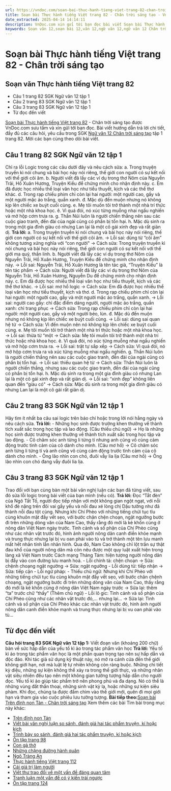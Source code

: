 ```yaml
---
url: https://vndoc.com/soan-bai-thuc-hanh-tieng-viet-trang-82-chan-troi-sang-tao-321363
title: Soạn bài Thực hành tiếng Việt trang 82 - Chân trời sáng tạo - VnDoc.com
date_extracted: 2025-04-14 14:14:11
description: VnDoc.com xin gửi tới bạn đọc bài viết Soạn bài Thực hành tiếng Việt trang 82 - Chân trời sáng tạo. Mời các bạn cùng theo dõi bài viết dưới đây nhé.
keywords: Soạn văn 12,soạn bài 12,văn 12,ngữ văn 12,ngữ văn 12 Chân trời sáng tạo,soạn ngữ văn 12,giải ngữ văn 12,soạn văn 12 Chân trời sáng tạo,soạn văn 12 Chân trời sáng tạo ngắn nhất,soạn văn 12 tập 1 trang 82 Chân trời sáng tạo,Soạn bài Thực hành tiếng Việt trang 82 Chân trời sáng tạo,Soạn bài Thực hành tiếng Việt trang 82,Soạn văn Thực hành tiếng Việt trang 82,Thực hành tiếng Việt trang 82,soạn văn 12 tập 1 trang 82
---
```


# Soạn bài Thực hành tiếng Việt trang 82 - Chân trời sáng tạo
## Soạn văn Thực hành tiếng Việt trang 82
  * Câu 1 trang 82 SGK Ngữ văn 12 tập 1
  * Câu 2 trang 83 SGK Ngữ văn 12 tập 1
  * Câu 3 trang 83 SGK Ngữ văn 12 tập 1
  * Từ đọc đến viết

[Soạn bài Thực hành tiếng Việt trang 82](<https://vndoc.com/soan-bai-thuc-hanh-tieng-viet-trang-82-chan-troi-sang-tao-321363>) \- Chân trời sáng tạo được VnDoc.com sưu tầm và xin gửi tới bạn đọc. Bài viết hướng dẫn trả lời chi tiết, đầy đủ các câu hỏi, yêu cầu trong SGK [Ngữ văn 12 Chân trời sáng tạo](<https://vndoc.com/soan-van-12-chan-troi-sang-tao>) tập 1 trang 82. Mời các bạn cùng theo dõi bài viết.
## Câu 1 trang 82 SGK Ngữ văn 12 tập 1
Chỉ ra lỗi Logic trong các câu dưới đây và nêu cách sửa:
a. Trong truyện truyền kì nói chung và bài học này nói riêng, thế giới con người có sự kết nối với thế giới cõi âm.
b. Người viết đã lấy các ví dụ trong thơ Nôm của Nguyễn Trãi, Hồ Xuân Hương, Truyện Kiều để chứng minh cho nhận định này.
c. Em đã được học nhiều thể loại văn học như tiểu thuyết, kịch và các thể thơ khác.
d. Trong rạp chiếu phim chỉ còn lại hai người: một người cao, gầy và một người mặc áo trắng, quần xanh.
đ. Mặc dù đến muộn nhưng nó không kịp lên chiếc xe buýt cuối cùng.
e. Mẹ tôi muốn tôi trở thành một nhà trí thức hoặc một nhà khoa học.
ê. Vì quá đói, nó xúc từng muỗng nhai ngấu nghiến và mở hộp cơm trưa ra.
g. Thần Núi luôn là người chiến thắng nên sau các cuộc giao tranh, đền đài của ngài cũng có phần bị tổn hại.
h. Mặc dù sinh ra trong một gia đình giàu có nhưng Lan lại là một cô gái xinh đẹp và rất giản dị.
**Trả lời:**
a. Trong truyện truyền kì nói chung và bài học này nói riêng, thế giới con người có sự kết nối với thế giới cõi âm.
→ Lỗi sai: dùng từ “cõi âm” không tương xứng nghĩa với “con người"
→ Cách sửa: Trong truyện truyền kì nói chung và bài học này nói riêng, thế giới con người có sự kết nối với thế giới ma quỷ, thần linh.
b. Người viết đã lấy các ví dụ trong thơ Nôm của Nguyễn Trãi, Hồ Xuân Hương, Truyện Kiều để chứng minh cho nhận định này.
→ Lỗi sai: Nguyễn Trãi, Hồ Xuân Hương là tên tác giả, “Truyện Kiều” là tên tác phẩm
→ Cách sửa: Người viết đã lấy các ví dụ trong thơ Nôm của Nguyễn Trãi, Hồ Xuân Hương, Nguyễn Du để chứng minh cho nhận định này.
c. Em đã được học nhiều thể loại văn học như tiểu thuyết, kịch và các thể thơ khác.
→ Lỗi sai: mơ hồ logic
→ Cách sửa: Em đã được học nhiều thể loại văn học như tiểu thuyết, kịch và thơ.
d. Trong rạp chiếu phim chỉ còn lại hai người: một người cao, gầy và một người mặc áo trắng, quần xanh.
→ Lỗi sai: người cao gầy: chỉ đặc điểm dáng người, người mặc áo trắng, quần xanh: chỉ trang phục
→ Cách sửa: Trong rạp chiếu phim chỉ còn lại hai người: một người cao, gầy và một người béo, lùn.
đ. Mặc dù đến muộn nhưng nó không kịp lên chiếc xe buýt cuối cùng.
→ Lỗi sai: dùng sai quan hệ từ
→ Cách sửa: Vì đến muộn nên nó không kịp lên chiếc xe buýt cuối cùng.
e. Mẹ tôi muốn tôi trở thành một nhà trí thức hoặc một nhà khoa học.
→ Lỗi sai: thừa từ “một
→ Cách sửa: Mẹ tôi muốn tôi trở thành một nhà trí thức hoặc nhà khoa học.
ê. Vì quá đói, nó xúc từng muỗng nhai ngấu nghiến và mở hộp cơm trưa ra.
→ Lỗi sai: trật tự sắp xếp
→ Cách sửa: Vì quá đói, nó mở hộp cơm trưa ra và xúc từng muỗng nhai ngấu nghiến.
g. Thần Núi luôn là người chiến thắng nên sau các cuộc giao tranh, đền đài của ngài cũng có phần bị tổn hại.
→ Lỗi sai: thiếu quan hệ từ
→ Cách sửa: Thần Núi luôn là người chiến thắng, nhưng sau các cuộc giao tranh, đền đài của ngài cũng có phần bị tổn hại.
h. Mặc dù sinh ra trong một gia đình giàu có nhưng Lan lại là một cô gái xinh đẹp và rất giản dị.
→ Lỗi sai: “xinh đẹp" không liên quan đến “giàu có"
→ Cách sửa: Mặc dù sinh ra trong một gia đình giàu có nhưng Lan lại là một cô gái rất giản dị.
## Câu 2 trang 83 SGK Ngữ văn 12 tập 1
Hãy tìm ít nhất ba câu sai logic trên báo chí hoặc trong lời nói hằng ngày và nêu cách sửa.
**Trả lời:**
\- Những học sinh được trường khen thưởng về thành tích xuất sắc trong học tập và lao động.
\(Câu thiếu chủ ngữ\)
→ Họ là những học sinh được trường khen thưởng về thành tích xuất sắc trong học tập và lao động.
\- Cô chăm sóc anh từng li từng tí nhưng anh cũng vô cùng cảm động trước tình cảm của cô dành cho mình.
\(Câu mơ hồ\)
→ Cô chăm sóc anh từng li từng tí và anh cũng vô cùng cảm động trước tình cảm của cô dành cho mình.
\- Ông lão nhìn con chó, đuôi vẫy lia lịa
\(Câu mơ hồ\)
→ Ông lão nhìn con chó đang vẫy đuôi lia lịa.
## Câu 3 trang 83 SGK Ngữ văn 12 tập 1
Trao đổi với bạn cùng bàn một bài văn nghị luận các bạn đã từng viết, sau đó sửa lỗi logic trong bài viết của bạn mình \(nếu có\).
**Trả lời:**
Đọc “Tắt đèn” của Ngô Tất Tố, người đọc tiếp nhận với một không gian ngột ngạt, với nỗi khổ đè nặng trên đôi vai gầy yếu và nỗi đau xé lòng chị Dậu tưởng như đã thành nỗi đau tột cùng. Nhưng khi Chí Phèo với những tiếng chửi tục tĩu cùng khuôn mặt đầy vết sẹo, với bước chân chện choạn, ngật ngưỡng bước đi trên những dòng văn của Nam Cao, thấy rằng đó mới là kẻ khốn cùng ở nông dân Việt Nam ngày trước. Tình cảnh và số phận của Chí Phèo cũng như các nhân vật trước đó, hình ảnh người nông dân canh điền khỏe mạnh và trung thực nhưng lại bị vu oan phải vào tù và trở thành một tên lưu manh mất hết nhân tính lẫn nhân hình. Qua đó, Nam Cao không chỉ lột trần sự thật đau khổ của người nông dân mà còn nêu được một quy luật xuất hiện trong làng xã Việt Nam trước Cách mạng Tháng Tám: hiện tượng người nông dân bị đẩy vào con đường lưu manh hoá.
\- Lỗi chính tả: chện choạn → Sửa: chệnh choạng
ngật ngưởng → Sửa: ngật ngưỡng
\- Lỗi dùng từ: tiếp nhận → Sửa: tiếp cận
\- Lỗi ngữ pháp: - Thiếu chủ ngữ: Nhưng khi Chí Phèo với những tiếng chửi tục tĩu cùng khuôn mặt đầy vết sẹo, với bước chân chệnh choạng, ngật ngưỡng bước đi trên những dòng văn của Nam Cao, thấy rằng đó mới là kẻ khốn cùng ở nông dân Việt Nam ngày trước → Sửa lại: thêm “ta” trước chữ “thấy” \(Thêm chủ ngữ\)
\- Lỗi lô gic: Tình cảnh và số phận của Chí Phèo cũng như các nhân vật trước đó,… nhưng lại… → Sửa lại: Tình cảnh và số phận của Chí Phèo khác các nhân vật trước đó, hình ảnh người nông dân canh điền khỏe mạnh và trung thực nhưng lại bị vu oan phải vào tù…
## Từ đọc đến viết
**Câu hỏi trang 83 SGK Ngữ văn 12 tập 1:** Viết đoạn văn \(khoảng 200 chữ\) bàn về sức hấp dẫn của yếu tố kì ảo trong tác phẩm văn học
**Trả lời:**
Yếu tố kì ảo trong tác phẩm văn học là một phần quan trọng tạo nên sự hấp dẫn và độc đáo. Khi tác giả sử dụng kỹ thuật này, nó mở ra cánh cửa đến thế giới không giới hạn, nơi mà luật lệ tự nhiên không còn ràng buộc. Những chi tiết kỳ diệu, những sự kiện không thể xảy ra trong thế giới thực, và những nhân vật siêu nhiên đều tạo nên một không gian tưởng tượng hấp dẫn cho người đọc. Yếu tố kì ảo giúp tác phẩm trở nên phong phú và đa dạng. Nó có thể là những vùng đất thần thoại, những sinh vật kỳ lạ, hoặc những sự kiện siêu phàm. Khi đọc, chúng ta được đắm chìm vào thế giới mới, quên đi mọi giới hạn và tham gia vào cuộc phiêu lưu tưởng tượng.
**Bài tiếp theo:**[Soạn bài Trên đỉnh non Tản - Chân trời sáng tạo](<https://vndoc.com/soan-bai-tren-dinh-non-tan-chan-troi-sang-tao-321368>)
Xem thêm các bài Tìm bài trong mục này khác:
  * [Trên đỉnh non Tản](</soan-bai-tren-dinh-non-tan-chan-troi-sang-tao-321368>)
  * [Viết bài văn nghị luận so sánh, đánh giá hai tác phẩm truyện, kí hoặc kịch](</soan-bai-viet-bai-van-nghi-luan-so-sanh-danh-gia-hai-tac-pham-truyen-ki-hoac-kich-chan-troi-sang-tao-321371>)
  * [Trình bày so sánh, đánh giá hai tác phẩm truyện, kí hoặc kịch](</soan-bai-trinh-bay-so-sanh-danh-gia-hai-tac-pham-truyen-ki-hoac-kich-chan-troi-sang-tao-321373>)
  * [Ôn tập trang 98](</soan-bai-on-tap-trang-98-chan-troi-sang-tao-321376>)
  * [Con gà thờ](</soan-bai-con-ga-tho-chan-troi-sang-tao-321380>)
  * [Những chặng đường hành quân](</soan-bai-nhung-chang-duong-hanh-quan-chan-troi-sang-tao-321385>)
  * [Ngõ Tràng An](</soan-bai-ngo-trang-an-chan-troi-sang-tao-321389>)
  * [Thực hành tiếng Việt trang 112](</soan-bai-thuc-hanh-tieng-viet-trang-112-chan-troi-sang-tao-321431>)
  * [Cái giá trị làm người](</soan-bai-cai-gia-tri-lam-nguoi-chan-troi-sang-tao-321432>)
  * [Viết thư trao đổi về một vấn đề đáng quan tâm](</soan-bai-viet-thu-trao-doi-ve-mot-van-de-dang-quan-tam-chan-troi-sang-tao-321434>)
  * [Tranh luận một vấn đề có ý kiến trái ngược](</soan-bai-tranh-luan-mot-van-de-co-y-kien-trai-nguoc-chan-troi-sang-tao-321438>)
  * [Ôn tập trang 124](</soan-bai-on-tap-trang-124-chan-troi-sang-tao-321440>)

